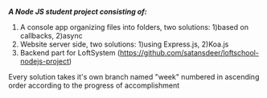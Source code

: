 ***A Node JS student project consisting of:***

1. A console app organizing files into folders, two solutions: 1)based on callbacks, 2)async
2. Website server side, two solutions: 1)using Express.js, 2)Koa.js
3. Backend part for LoftSystem (https://github.com/satansdeer/loftschool-nodejs-project) 

Every solution takes it's own branch named "week" numbered in ascending order according to the progress of accomplishment